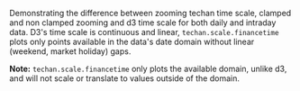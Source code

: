<p>Demonstrating the difference between zooming techan time scale, clamped and non clamped zooming and d3 time scale for both daily and intraday data. D3's time scale is continuous and linear, <code>techan.scale.financetime</code> plots only points available in the data's date domain without linear (weekend, market holiday) gaps.</p>
<p><strong>Note:</strong> <code>techan.scale.financetime</code> only plots the available domain, unlike d3, and will not scale or translate to values outside of the domain.</p>